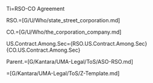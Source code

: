 Ti=RSO-CO Agreement

RSO.=[G/U/Who/state_street_corporation.md]

CO.=[G/U/Who/the_corporation_company.md]

US.Contract.Among.Sec={RSO.US.Contract.Among.Sec}{CO.US.Contract.Among.Sec}

Parent.=[G/Kantara/UMA-Legal/ToS/ASO-RSO.md]

=[G/Kantara/UMA-Legal/ToS/Z-Template.md]
